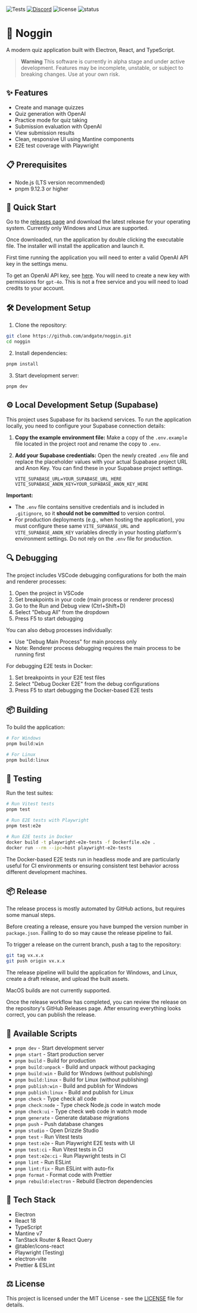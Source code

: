 ![Tests](https://github.com/andgate/noggin/actions/workflows/tests.yml/badge.svg)
[![Discord](https://img.shields.io/discord/1303464423331074139?color=blueviolet&logo=discord)](https://discord.gg/YX88XMcCyC)
![license](https://img.shields.io/github/license/andgate/noggin)
![status](https://img.shields.io/badge/Status-%20Ready%20for%20Awesome-red.svg)

# 🧠 Noggin

A modern quiz application built with Electron, React, and TypeScript.

> **Warning**
> This software is currently in alpha stage and under active development. Features may be incomplete, unstable, or subject to breaking changes. Use at your own risk.

## ✨ Features

- Create and manage quizzes
- Quiz generation with OpenAI
- Practice mode for quiz taking
- Submission evaluation with OpenAI
- View submission results
- Clean, responsive UI using Mantine components
- E2E test coverage with Playwright

## 📋 Prerequisites

- Node.js (LTS version recommended)
- pnpm 9.12.3 or higher

## 🚀 Quick Start

Go to the [releases page](https://github.com/andgate/noggin/releases) and download the latest release for your operating system. Currently only Windows and Linux are supported.

Once downloaded, run the application by double clicking the executable file. The installer will install the application and launch it.

First time running the application you will need to enter a valid OpenAI API key in the settings menu.

To get an OpenAI API key, see [here](https://platform.openai.com/api-keys). You will need to create a new key with permissions for `gpt-4o`. This is not a free service and you will need to load credits to your account.

## 🛠️ Development Setup

1. Clone the repository:

```bash
git clone https://github.com/andgate/noggin.git
cd noggin
```

2. Install dependencies:

```bash
pnpm install
```

3. Start development server:

```bash
pnpm dev
```

## ⚙️ Local Development Setup (Supabase)

This project uses Supabase for its backend services. To run the application locally, you need to configure your Supabase connection details:

1.  **Copy the example environment file:**
    Make a copy of the `.env.example` file located in the project root and rename the copy to `.env`.

2.  **Add your Supabase credentials:**
    Open the newly created `.env` file and replace the placeholder values with your actual Supabase project URL and Anon Key. You can find these in your Supabase project settings.
    ```env
    VITE_SUPABASE_URL=YOUR_SUPABASE_URL_HERE
    VITE_SUPABASE_ANON_KEY=YOUR_SUPABASE_ANON_KEY_HERE
    ```

**Important:**

- The `.env` file contains sensitive credentials and is included in `.gitignore`, so it **should not be committed** to version control.
- For production deployments (e.g., when hosting the application), you must configure these same `VITE_SUPABASE_URL` and `VITE_SUPABASE_ANON_KEY` variables directly in your hosting platform's environment settings. Do not rely on the `.env` file for production.

## 🔍 Debugging

The project includes VSCode debugging configurations for both the main and renderer processes:

1. Open the project in VSCode
2. Set breakpoints in your code (main process or renderer process)
3. Go to the Run and Debug view (Ctrl+Shift+D)
4. Select "Debug All" from the dropdown
5. Press F5 to start debugging

You can also debug processes individually:

- Use "Debug Main Process" for main process only
- Note: Renderer process debugging requires the main process to be running first

For debugging E2E tests in Docker:

1. Set breakpoints in your E2E test files
2. Select "Debug Docker E2E" from the debug configurations
3. Press F5 to start debugging the Docker-based E2E tests

## 📦 Building

To build the application:

```bash
# For Windows
pnpm build:win

# For Linux
pnpm build:linux
```

## 🧪 Testing

Run the test suites:

```bash
# Run Vitest tests
pnpm test

# Run E2E tests with Playwright
pnpm test:e2e

# Run E2E tests in Docker
docker build -t playwright-e2e-tests -f Dockerfile.e2e .
docker run --rm --ipc=host playwright-e2e-tests
```

The Docker-based E2E tests run in headless mode and are particularly useful for CI environments or ensuring consistent test behavior across different development machines.

## 📦 Release

The release process is mostly automated by GitHub actions, but requires some manual steps.

Before creating a release, ensure you have bumped the version number in `package.json`. Failing to do so may cause the release pipeline to fail.

To trigger a release on the current branch, push a tag to the repository:

```bash
git tag vx.x.x
git push origin vx.x.x
```

The release pipeline will build the application for Windows, and Linux, create a draft release, and upload the built assets.

MacOS builds are not currently supported.

Once the release workflow has completed, you can review the release on the repository's GitHub Releases page. After ensuring everything looks correct, you can publish the release.

## 📜 Available Scripts

- `pnpm dev` - Start development server
- `pnpm start` - Start production server
- `pnpm build` - Build for production
- `pnpm build:unpack` - Build and unpack without packaging
- `pnpm build:win` - Build for Windows (without publishing)
- `pnpm build:linux` - Build for Linux (without publishing)
- `pnpm publish:win` - Build and publish for Windows
- `pnpm publish:linux` - Build and publish for Linux
- `pnpm check` - Type check all code
- `pnpm check:node` - Type check Node.js code in watch mode
- `pnpm check:ui` - Type check web code in watch mode
- `pnpm generate` - Generate database migrations
- `pnpm push` - Push database changes
- `pnpm studio` - Open Drizzle Studio
- `pnpm test` - Run Vitest tests
- `pnpm test:e2e` - Run Playwright E2E tests with UI
- `pnpm test:ci` - Run Vitest tests in CI
- `pnpm test:e2e:ci` - Run Playwright tests in CI
- `pnpm lint` - Run ESLint
- `pnpm lint:fix` - Run ESLint with auto-fix
- `pnpm format` - Format code with Prettier
- `pnpm rebuild:electron` - Rebuild Electron dependencies

## 🔧 Tech Stack

- Electron
- React 18
- TypeScript
- Mantine v7
- TanStack Router & React Query
- @tabler/icons-react
- Playwright (Testing)
- electron-vite
- Prettier & ESLint

## ⚖️ License

This project is licensed under the MIT License - see the [LICENSE](LICENSE) file for details.
